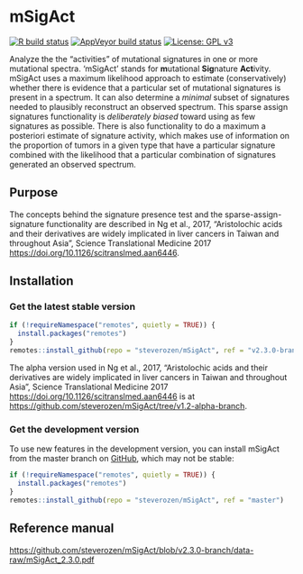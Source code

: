 
<!-- README.md is generated from README.Rmd. Please edit that file -->

# mSigAct

<!-- badges: start -->

[![R build
status](https://github.com/steverozen/mSigAct/workflows/R-CMD-check/badge.svg)](https://github.com/steverozen/mSigAct/actions)
[![AppVeyor build
status](https://ci.appveyor.com/api/projects/status/github/steverozen/mSigAct?branch=master&svg=true)](https://ci.appveyor.com/project/steverozen/mSigAct)
[![License: GPL
v3](https://img.shields.io/badge/License-GPLv3-blue.svg)](https://www.gnu.org/licenses/gpl-3.0)

<!-- badges: end -->

Analyze the the “activities” of mutational signatures in one or more
mutational spectra. ‘mSigAct’ stands for **m**utational **Sig**nature
**Act**ivity. mSigAct uses a maximum likelihood approach to estimate
(conservatively) whether there is evidence that a particular set of
mutational signatures is present in a spectrum. It can also determine a
*minimal* subset of signatures needed to plausibly reconstruct an
observed spectrum. This sparse assign signatures functionality is
*deliberately biased* toward using as few signatures as possible. There
is also functionality to do a maximum a posteriori estimate of signature
activity, which makes use of information on the proportion of tumors in
a given type that have a particular signature combined with the
likelihood that a particular combination of signatures generated an
observed spectrum.

## Purpose

The concepts behind the signature presence test and the
sparse-assign-signature functionality are described in Ng et al., 2017,
“Aristolochic acids and their derivatives are widely implicated in liver
cancers in Taiwan and throughout Asia”, Science Translational Medicine
2017 <https://doi.org/10.1126/scitranslmed.aan6446>.

## Installation

### Get the latest stable version

``` r
if (!requireNamespace("remotes", quietly = TRUE)) {
  install.packages("remotes")
}
remotes::install_github(repo = "steverozen/mSigAct", ref = "v2.3.0-branch")
```

The alpha version used in Ng et al., 2017, “Aristolochic acids and their
derivatives are widely implicated in liver cancers in Taiwan and
throughout Asia”, Science Translational Medicine 2017
<https://doi.org/10.1126/scitranslmed.aan6446> is at
<https://github.com/steverozen/mSigAct/tree/v1.2-alpha-branch>.

### Get the development version

To use new features in the development version, you can install mSigAct
from the master branch on [GitHub](https://github.com/), which may not
be stable:

``` r
if (!requireNamespace("remotes", quietly = TRUE)) {
  install.packages("remotes")
}
remotes::install_github(repo = "steverozen/mSigAct", ref = "master")
```

## Reference manual

<https://github.com/steverozen/mSigAct/blob/v2.3.0-branch/data-raw/mSigAct_2.3.0.pdf>
